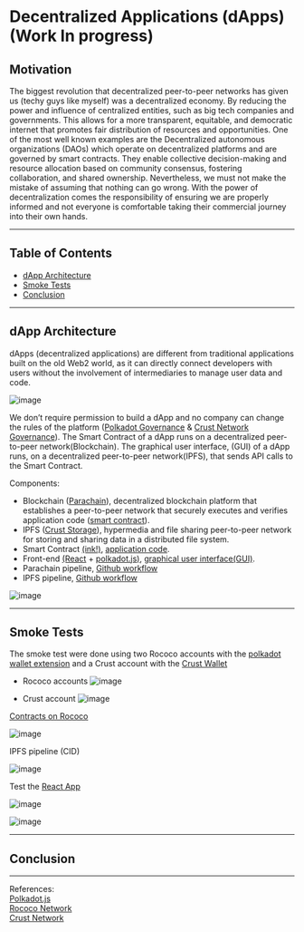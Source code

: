  # Decentralized Applications (dApps)(Work In progress)
 
## Motivation

The biggest revolution that decentralized peer-to-peer networks has given us (techy guys like myself) was a decentralized economy. By reducing the power and influence of centralized entities, such as big tech companies and governments. This allows for a more transparent, equitable, and democratic internet that promotes fair distribution of resources and opportunities. One of the most well known examples are the Decentralized autonomous organizations (DAOs) which operate on decentralized platforms and are governed by smart contracts. They enable collective decision-making and resource allocation based on community consensus, fostering collaboration, and shared ownership. Nevertheless, we must not make the mistake of assuming that nothing can go wrong. With the power of decentralization comes the responsibility of ensuring we are properly informed and not everyone is comfortable taking their commercial journey into their own hands.

<hr>

## Table of Contents<br>

<ul>
 <li><a href="https://github.com/gcp-development/smart-contract-dapp/tree/main#dapp-architecture" target="_self">dApp Architecture</a></li>
 <li><a href="" target="_self">Smoke Tests</a></li> 
 <li><a href="" target="_self">Conclusion</a></li>
</ul>

<hr>

## dApp Architecture

dApps (decentralized applications) are different from traditional applications built on the old Web2 world, as it can directly connect developers with users without the involvement of intermediaries to manage user data and code.

![image](https://github.com/gcp-development/dapp/assets/76512851/a42d5561-4a5b-4813-a373-585eb06d71c2)

We don’t require permission to build a dApp and no company can change the rules of the platform ([Polkadot Governance](https://wiki.polkadot.network/docs/learn-governance) & [Crust Network Governance](https://wiki.crust.network/docs/en/governanceGuide)). The Smart Contract of a dApp runs on a decentralized peer-to-peer network(Blockchain). The graphical user interface, (GUI) of a dApp runs, on a decentralized peer-to-peer network(IPFS), that sends API calls to the Smart Contract.

Components:

- Blockchain ([Parachain](https://polkadot.network/features/parachains/)), decentralized blockchain platform that establishes a peer-to-peer network that securely executes and verifies application code ([smart contract](https://wiki.polkadot.network/docs/build-smart-contracts)).
- IPFS ([Crust Storage](https://wiki.polkadot.network/docs/build-storage#crust-storage)), hypermedia and file sharing peer-to-peer network for storing and sharing data in a distributed file system. 
- Smart Contract [(ink!)](https://use.ink/), [application code](https://github.com/gcp-development/dapp/tree/main/smart-contract).
- Front-end [(React](https://react.dev/learn) + [polkadot.js)](https://polkadot.js.org/docs/), [graphical user interface(GUI)](https://github.com/gcp-development/dapp/tree/main/gui).
- Parachain pipeline, [Github workflow](https://github.com/gcp-development/dapp/blob/main/.github/workflows/parachain-pipeline.yml)
- IPFS pipeline, [Github workflow](https://github.com/gcp-development/dapp/blob/main/.github/workflows/ipfs-pipeline.yml)
  
![image](https://github.com/gcp-development/smart-contract-dapp/assets/76512851/aee2a746-3b0f-42d5-b0b1-22ecb7acfa5c)

<hr>

## Smoke Tests

The smoke test were done using two Rococo accounts with the [polkadot wallet extension](https://addons.mozilla.org/en-GB/firefox/addon/polkadot-js-extension/) and a Crust account with the [Crust Wallet](https://chrome.google.com/webstore/detail/crust-wallet/jccapkebeeiajkkdemacblkjhhhboiek)

- Rococo accounts
![image](https://github.com/gcp-development/dapp/assets/76512851/40402c43-3ef0-494a-8a54-118baae123e3)

- Crust account
![image](https://github.com/gcp-development/dapp/assets/76512851/ae6f5a66-c8be-4375-a42d-fa1eb31cfb1e)


[Contracts on Rococo](https://polkadot.js.org/apps/?rpc=wss%3A%2F%2Frococo-contracts-rpc.polkadot.io#/contracts)

![image](https://github.com/gcp-development/smart-contract-dapp/assets/76512851/1f48efd0-4541-4d62-b7da-e07cf4c9ca20)

IPFS pipeline (CID)

![image](https://github.com/gcp-development/dapp/assets/76512851/6b06e98d-ee5b-4fc4-99ea-ff6c70446235)

Test the [React App](https://crustipfs.live/ipfs/QmfRfiyVWLcMfYheCjbw8mLwTvmrso3djtakYqW6iKAwez/?filename=build)

![image](https://github.com/gcp-development/dapp/assets/76512851/b37d6621-f0bd-464f-8e9a-59ebecc93652)

![image](https://github.com/gcp-development/dapp/assets/76512851/ea90385b-e5d5-40f6-a6ff-f5bf62662eae)


<hr>

## Conclusion

<hr>

References:<br>
[Polkadot.js](https://polkadot.js.org/docs/)<br>
[Rococo Network](https://substrate.io/developers/rococo-network/)<br>
[Crust Network](https://crust.network/)<br>
